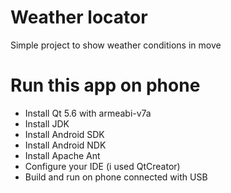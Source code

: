 # Weather locator
Simple project to show weather conditions in move

# Run this app on phone

* Install Qt 5.6 with armeabi-v7a
* Install JDK
* Install Android SDK
* Install Android NDK
* Install Apache Ant
* Configure your IDE (i used QtCreator)
* Build and run on phone connected with USB
